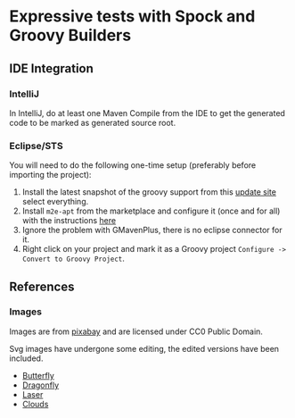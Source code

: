 # Expressive tests with Spock and Groovy Builders

## IDE Integration

### IntelliJ
In IntelliJ, do at least one Maven Compile from the IDE to get the generated code to be
marked as generated source root.

### Eclipse/STS
You will need to do the following one-time setup (preferably before importing the project):

1. Install the latest snapshot of the groovy support from this
[update site](http://dist.springsource.org/snapshot/GRECLIPSE/e4.5/) select everything.
2. Install `m2e-apt` from the marketplace and configure it (once and for all) with the instructions
[here](https://immutables.github.io/apt.html#eclipse)
3. Ignore the problem with GMavenPlus, there is no eclipse connector for it.
4. Right click on your project and mark it as a Groovy project `Configure -> Convert to Groovy Project`.

## References

### Images

Images are from [pixabay](https://pixabay.com) and are licensed under CC0 Public Domain.

Svg images have undergone some editing, the edited versions have been included.

* [Butterfly](https://pixabay.com/en/butterfly-animal-insect-bug-nature-152363/)
* [Dragonfly](https://pixabay.com/en/animal-dragonfly-insect-butterfly-161030/)
* [Laser](https://pixabay.com/en/eye-laser-human-body-pupil-39997/)
* [Clouds](https://pixabay.com/en/clouds-blue-white-sky-nature-33139/)